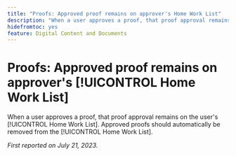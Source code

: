 ```yaml
---
title: "Proofs: Approved proof remains on approver's Home Work List"
description: "When a user approves a proof, that proof approval remains on the user's Home Work List. Approved proofs should automatically be removed from the Home Work List."
hidefromtoc: yes
feature: Digital Content and Documents
---
```


# Proofs: Approved proof remains on approver's [!UICONTROL Home Work List]

<!--WF and WFP TOCs-->

When a user approves a proof, that proof approval remains on the user's [!UICONTROL Home Work List]. Approved proofs should automatically be removed from the [!UICONTROL Home Work List].

_First reported on July 21, 2023._

